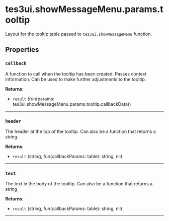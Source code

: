 <!---
	This file is autogenerated. Do not edit this file manually. Your changes will be ignored.
	More information: https://github.com/MWSE/MWSE/tree/master/docs
-->

# tes3ui.showMessageMenu.params.tooltip

Layout for the tooltip table passed to `tes3ui.showMessageMenu` function.

## Properties

### `callback`
<div class="search_terms" style="display: none">callback</div>

A function to call when the tooltip has been created. Passes context information. Can be used to make further adjustments to the tooltip.

**Returns**:

* `result` (fun(params: tes3ui.showMessageMenu.params.tooltip.callbackData))

***

### `header`
<div class="search_terms" style="display: none">header</div>

The header at the top of the tooltip. Can also be a function that returns a string.

**Returns**:

* `result` (string, fun(callbackParams: table): string, nil)

***

### `text`
<div class="search_terms" style="display: none">text</div>

The text in the body of the tooltip. Can also be a function that returns a string.

**Returns**:

* `result` (string, fun(callbackParams: table): string, nil)

***

